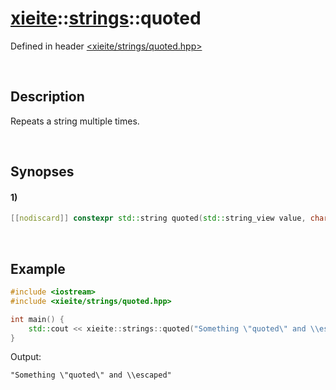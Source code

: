 # [xieite](../../xieite.md)\:\:[strings](../../strings.md)\:\:quoted
Defined in header [<xieite/strings/quoted.hpp>](../../../include/xieite/strings/quoted.hpp)

&nbsp;

## Description
Repeats a string multiple times.

&nbsp;

## Synopses
#### 1)
```cpp
[[nodiscard]] constexpr std::string quoted(std::string_view value, char delimiter = '"', char escape = '\\') noexcept;
```

&nbsp;

## Example
```cpp
#include <iostream>
#include <xieite/strings/quoted.hpp>

int main() {
    std::cout << xieite::strings::quoted("Something \"quoted\" and \\escaped") << '\n';
}
```
Output:
```
"Something \"quoted\" and \\escaped"
```
